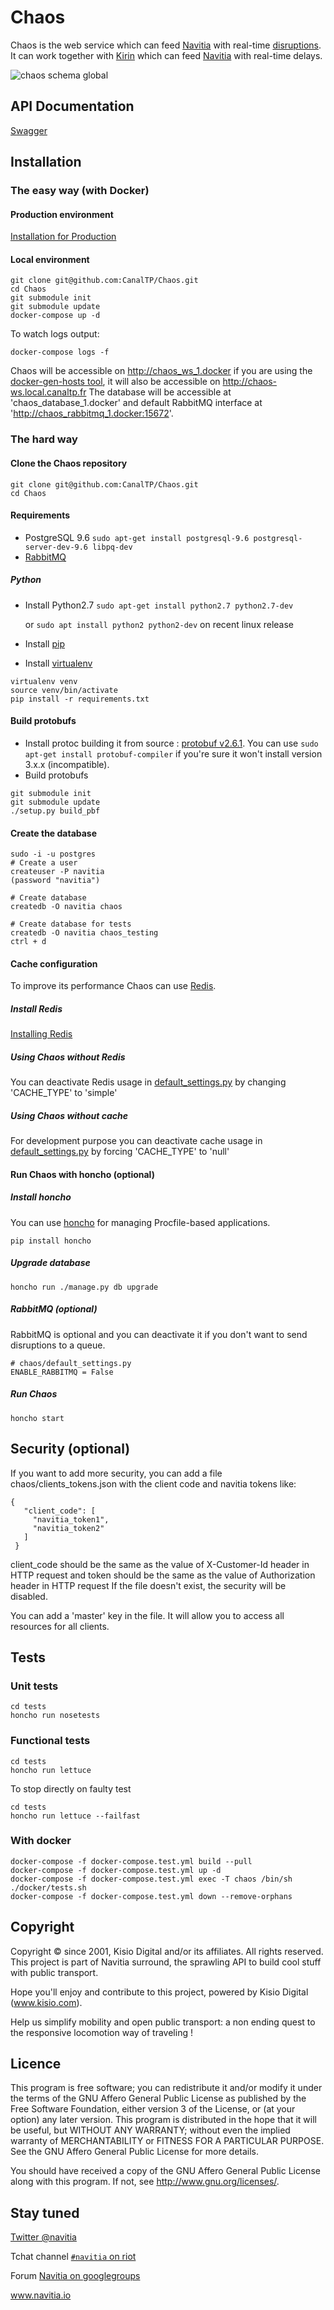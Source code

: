 # Chaos
Chaos is the web service which can feed [Navitia](https://github.com/CanalTP/navitia) with real-time [disruptions](http://doc.navitia.io/#traffic-reports).
It can work together with [Kirin](https://github.com/CanalTP/kirin) which can feed [Navitia](https://github.com/CanalTP/navitia) with real-time delays.

![chaos schema global](documentation/chaos_global.jpg)

## API Documentation

[Swagger](http://petstore.swagger.io/?url=https://raw.githubusercontent.com/CanalTP/Chaos/master/documentation/swagger.yml)

## Installation

### The easy way (with Docker)

#### Production environment

[Installation for Production](documentation/build_and_deploy_prod_env.md)


#### Local environment
```
git clone git@github.com:CanalTP/Chaos.git
cd Chaos
git submodule init
git submodule update
docker-compose up -d
```

To watch logs output: 
```
docker-compose logs -f
``` 

Chaos will be accessible on http://chaos_ws_1.docker if you are using the [docker-gen-hosts tool](https://github.com/vincentlepot/docker-gen-hosts), it will also be accessible on http://chaos-ws.local.canaltp.fr 
The database will be accessible at 'chaos_database_1.docker' and default RabbitMQ interface at 'http://chaos_rabbitmq_1.docker:15672'.


### The hard way

#### Clone the Chaos repository
```
git clone git@github.com:CanalTP/Chaos.git
cd Chaos
```

#### Requirements
- PostgreSQL 9.6 `sudo apt-get install postgresql-9.6 postgresql-server-dev-9.6 libpq-dev`
- [RabbitMQ](https://www.rabbitmq.com/download.html)
##### Python
- Install Python2.7 `sudo apt-get install python2.7 python2.7-dev`
  
  or `sudo apt install python2 python2-dev` on recent linux release
- Install [pip](https://pip.pypa.io/en/latest/installing/)
- Install [virtualenv](http://virtualenv.readthedocs.org/en/latest/installation.html)

```
virtualenv venv
source venv/bin/activate
pip install -r requirements.txt
```

#### Build protobufs
- Install protoc building it from source : [protobuf v2.6.1](https://github.com/protocolbuffers/protobuf/releases/download/v2.6.1/protobuf-2.6.1.zip). You can use `sudo apt-get install protobuf-compiler` if you're sure it won't install version 3.x.x (incompatible).
- Build protobufs

```
git submodule init
git submodule update
./setup.py build_pbf
```


#### Create the database
```
sudo -i -u postgres
# Create a user
createuser -P navitia
(password "navitia")

# Create database
createdb -O navitia chaos

# Create database for tests
createdb -O navitia chaos_testing
ctrl + d
```
#### Cache configuration
To improve its performance Chaos can use [Redis](https://redis.io/).

##### Install Redis
[Installing Redis](https://redis.io/topics/quickstart)

##### Using Chaos without Redis
You can deactivate Redis usage in [default_settings.py](https://github.com/CanalTP/Chaos/blob/master/chaos/default_settings.py#L18) by changing 'CACHE_TYPE' to 'simple'

##### Using Chaos without cache
For development purpose you can deactivate cache usage in [default_settings.py](https://github.com/CanalTP/Chaos/blob/master/chaos/default_settings.py#L18) by forcing 'CACHE_TYPE' to 'null'

#### Run Chaos with honcho (optional)
##### Install honcho
You can use [honcho](https://github.com/nickstenning/honcho) for managing Procfile-based applications.

```
pip install honcho
```

##### Upgrade database

```
honcho run ./manage.py db upgrade
```

##### RabbitMQ (optional)
RabbitMQ is optional and you can deactivate it if you don't want to send disruptions to a queue.

```
# chaos/default_settings.py
ENABLE_RABBITMQ = False
```

##### Run Chaos
```
honcho start
```

## Security (optional)

If you want to add more security, you can add a file chaos/clients_tokens.json with the client code and navitia tokens like:
```
{
   "client_code": [
     "navitia_token1",
     "navitia_token2"
   ]
 }
```
client_code should be the same as the value of X-Customer-Id header in HTTP request and token should be the same as the value of Authorization header in HTTP request
If the file doesn't exist, the security will be disabled.

You can add a 'master' key in the file. It will allow you to access all resources for all clients.

## Tests

### Unit tests
```
cd tests
honcho run nosetests
```

### Functional tests
```
cd tests
honcho run lettuce
```
To stop directly on faulty test
```
cd tests
honcho run lettuce --failfast
```

### With docker
```
docker-compose -f docker-compose.test.yml build --pull
docker-compose -f docker-compose.test.yml up -d
docker-compose -f docker-compose.test.yml exec -T chaos /bin/sh ./docker/tests.sh
docker-compose -f docker-compose.test.yml down --remove-orphans
```

## Copyright

Copyright © since 2001, Kisio Digital and/or its affiliates. All rights reserved.
This project is part of Navitia surround, the sprawling API to build cool stuff with public transport.

Hope you'll enjoy and contribute to this project, powered by Kisio Digital (www.kisio.com).
    
Help us simplify mobility and open public transport: a non ending quest to the responsive locomotion way of traveling !
   
## Licence

This program is free software; you can redistribute it and/or modify it under the terms of the GNU Affero General Public License as published by
the Free Software Foundation, either version 3 of the License, or (at your option) any later version.
This program is distributed in the hope that it will be useful,
but WITHOUT ANY WARRANTY; without even the implied warranty of
MERCHANTABILITY or FITNESS FOR A PARTICULAR PURPOSE. See the
GNU Affero General Public License for more details.

You should have received a copy of the GNU Affero General Public License
along with this program. If not, see <http://www.gnu.org/licenses/>.

## Stay tuned

[Twitter @navitia](https://twitter.com/navitia)

Tchat channel [`#navitia` on riot](https://riot.im/app/#/room/#navitia:matrix.org)

Forum [Navitia on googlegroups](https://groups.google.com/d/forum/navitia)

www.navitia.io
